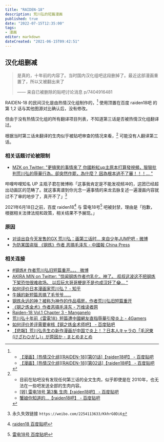```yaml
---
title: "RAIDEN-18"
description: 荒川弘的短篇漫画
published: true
date: "2022-07-15T12:35:00"
tags:
- 漫画
editor: markdown
dateCreated: "2021-06-15T09:42:51"
---
```


## 汉化组删减

> 是真的，十年前的内容了。当时国内汉化组吧这段删掉了。最近这部漫画重置了，所以又被翻出来了
>
> —— 来自已被删除的贴吧讨论消息 p/7404916481

RAIDEN-18 的民间汉化是由热情汉化组制作的，[^ep1_2_t] 使用顶置在百度 raiden18吧 的第 1,2 话与其他图源对比确认后，没有修改。

[^ep1_2_t]: + [【漫画】[热情汉化组][RAIDEN-18][第01话]【raiden18吧】 - 百度贴吧](https://web.archive.org/web/20210615061431/https://tieba.baidu.com/p/938493319)
    + [【漫画】[热情汉化组][RAIDEN-18][第02话]【raiden18吧】 - 百度贴吧](https://web.archive.org/web/20210615061445/https://tieba.baidu.com/p/946920573)

但由于没有热情汉化组的所有翻译项目列表，不知道第三话是否被热情汉化组翻译过。

根据当时第三话未翻译的生肉似乎被贴吧审查的情况来看，[^ep3_t] 可能没有人翻译第三话。

[^ep3_t]: + 目前在贴吧没有发现任何第三话的全文生肉，似乎即使是在 2010年，也无法在一些吧发送全部的生肉内容。
    + [[转] 雷电18号 第3集 生肉【raiden18吧】 - 百度贴吧](https://web.archive.org/web/20210615064532/https://tieba.baidu.com/p/962731257)
    + [蟹娘你知道的...【raiden18吧】 - 百度贴吧](https://web.archive.org/web/20210615065016/https://tieba.baidu.com/p/961933266)

### 相关话题讨论被限制

+ [MZK on Twitter: "更搞笑的事情來了 你國粉紅up主原本打算發視頻，狠狠批判荒川弘的辱華行為，卻突然作罷，為什麼？ 因為根本過不了審！！！… "](https://web.archive.org/web/20210615100411/https://twitter.com/MIZUKISHY/status/1404671366276599809)

哔哩哔哩知名 UP 主瓶子君在微博称「这事我肯定是不能发视频冲的，这团已经超出动画区的范畴了。就这事离谱到你光念一遍事情的来龙去脉复述一遍漫画内容就过不了审的地步了，真开不了」[^pz152]

[^pz152]: 永久失效链接 `https://weibo.com/2254113633/KkhrG0Di6`

2021年6月18日之前，百度 raiden18[^tb_raiden18] 与 雷电18号[^tb_ld18] 吧被封禁，理由是「抱歉，根据相关法律法规和政策，相关结果不予展现。」

[^tb_raiden18]: [raiden18 百度贴吧](https://web.archive.org/web/20210618052149/https://tieba.baidu.com/f?kw=raiden18)

[^tb_ld18]: [雷电18号 百度贴吧](https://web.archive.org/web/20210618052356/https://tieba.baidu.com/f?kw=%E9%9B%B7%E7%94%B518%E5%8F%B7)

### 原因

+ [对谈出自今天发售的GX 荒川弘：画第三话时... 来自少年JUMP吧 - 微博](https://archive.is/zAjYU "https://weibo.com/1935396210/KkBcYmoH5")
+ [为防某国盗版 《钢炼》作者 恶搞毛泽东 - 中國報 China Press](https://web.archive.org/web/20210619180343/https://www.chinapress.com.my/20210617/%E4%B8%BA%E9%98%B2%E6%9F%90%E5%9B%BD%E7%9B%97%E7%89%88-%E3%80%8A%E9%92%A2%E7%82%BC%E3%80%8B%E4%BD%9C%E8%80%85-%E6%81%B6%E6%90%9E%E6%AF%9B%E6%B3%BD%E4%B8%9C/)

### 相关连接

+ [\#钢炼# 作者荒川弘旧短篇重开。。。 微博](https://archive.is/AOcmp "https://m.weibo.cn/status/4648307735662540?")
+ [AKIRA MIN on Twitter: "惊闻钢炼作者也乳化，神了。 叔叔这波这不把钢炼下架恐怕很难收场。 以后玩大哥哥梗是不是也成汉奸了😂… "](https://web.archive.org/web/20210615055339/https://twitter.com/AKIRA_MiN_/status/1404658394774966274)
+ [如何评价日本漫画家荒川弘？ - 知乎](https://web.archive.org/web/20210615054617/https://www.zhihu.com/question/36931393/answers/updated)
+ [牛姨的新短篇恶搞了毛爷爷......](https://web.archive.org/web/20210615053115/https://bangumi.tv/group/topic/363353)
+ [钢炼永远的神？被称为神作的作品塌房，作者荒川弘旧短篇重开](https://web.archive.org/web/20210615054349/https://baijiahao.baidu.com/s?id=1702609508690399749)
+ [《钢之炼金术》作者恶搞毛泽东 - 万维读者网](https://web.archive.org/web/20210615054032/https://news.creaders.net/world/2010/12/24/1030798.html)
+ [Raiden-18 Vol.1 Chapter 3 - Manganelo](https://web.archive.org/web/20210615111647/https://chap.manganelo.com/manga-nh95075/chapter-3)
+ [荒川弘十年前《雷電18》短篇遭中國網友直指辱華引發炎上 - 4Gamers](https://web.archive.org/web/20210618053209if_/https://www.4gamers.com.tw/news/detail/48555/10-years-ago-hiromu-arakawa-raiden-18-comic-mocking-china-now-gone-viral)
+ [如何评价差评需要审核【钢之炼金术师吧】 - 百度贴吧](https://web.archive.org/web/20210618054639/https://tieba.baidu.com/p/7408284722)
+ [【悲報】荒川弘先生の新作漫画が中国で炎上！？日本人キャラの「毛沢東(けざわひがし)」が原因か - まとめまとめ](https://web.archive.org/web/20210616130213/https://matomame.jp/user/yonepo665/6679d41f4f1d514fa050)
